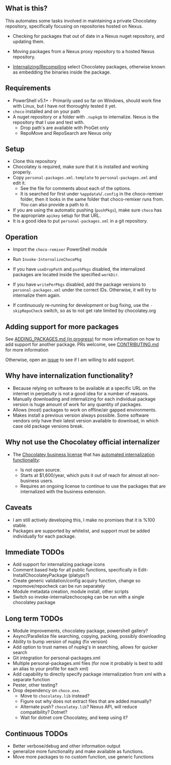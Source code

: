 ## What is this?

This automates some tasks involved in maintaining a private Chocolatey repository, specifically focusing on repositories hosted on Nexus.

- Checking for packages that out of date in a Nexus nuget repository, and updating them.

- Moving packages from a Nexus proxy repository to a hosted Nexus repository.

- [Internalizing/Recompiling](https://chocolatey.org/docs/how-to-recompile-packages) select Chocolatey packages, otherwise known as embedding the binaries inside the package.

## Requirements

- PowerShell v5.1+ - Primarily used so far on Windows, should work fine with Linux, but I have not thoroughly tested it yet.
- `choco` installed and on your path
- A nuget repository or a folder with `.nupkg`s to internalize. Nexus is the repository that I use and test with.
	- Drop path's are available with ProGet only
	- RepoMove and RepoSearch are Nexus only

## Setup

- Clone this repository
- Chocolatey is required, make sure that it is installed and working properly.
- Copy `personal-packages.xml.template` to `personal-packages.xml` and edit it.
    - See the file for comments about each of the options.
    - It is searched for first under `%appdata%`/`.config` in the choco-remixer folder, then it looks in the same folder that choco-remixer runs from. You can also provide a path to it.
- If you are using the automatic pushing (`pushPkgs`), make sure `choco` has the appropriate `apikey` setup for that URL.
- It is a good idea to put `personal-packages.xml` in a git repository.

## Operation

- Import the `choco-remixer` PowerShell module 
- Run `Invoke-InternalizeChocoPkg`

- If you have `useDropPath` and `pushPkgs` disabled, the internalized packages are located inside the specified `workDir`.
- If you have `writePerPkgs` disabled, add the package versions to `personal-packages.xml` under the correct IDs. Otherwise, it will try to internalize them again.

- If continuously re-running for development or bug fixing, use the `-skipRepoCheck` switch, so as to not get rate limited by chocolatey.org

## Adding support for more packages

See [ADDING_PACKAGES.md (in progress)](https://github.com/TheCakeIsNaOH/choco-remixer/blob/master/ADDING_PACKAGES.md) for more information on how to add support for another package. PRs welcome, see [CONTRIBUTING.md](https://github.com/TheCakeIsNaOH/choco-remixer/blob/master/CONTRIBUTING.md) for more information

Otherwise, open an [issue](https://github.com/TheCakeIsNaOH/choco-remixer/issues/new) to see if I am willing to add support.


## Why have internalization functionality?

- Because relying on software to be available at a specific URL on the internet in perpetuity is not a good idea for a number of reasons.
- Manually downloading and internalizing for each individual package version is huge amount of work for any quantity of packages.
- Allows (most) packages to work on offline/air gapped environments.
- Makes install a previous version always possible. Some software vendors only have their latest version available to download, in which case old package versions break.

## Why not use the Chocolatey official internalizer

- The [Chocolatey business license](https://chocolatey.org/pricing#faq-pricing) that has [automated internalization functionality](https://chocolatey.org/docs/features-automatically-recompile-packages):

   - Is not open source.
   - Starts at $1,600/year, which puts it out of reach for almost all non-business users.
   - Requires an ongoing license to continue to use the packages that are internalized with the business extension.


## Caveats

- I am still actively developing this, I make no promises that it is %100 stable.
- Packages are supported by whitelist, and support must be added individually for each package.

## Immediate TODOs

- Add support for internalizing package icons
- Comment based help for all public functions, specifically in Edit-InstallChocolateyPackage (platyps?)
- Create generic validation/config acquiry function, change so repomove/repocheck can be run separately
- Module metadata creation, module install, other scripts
- Switch so invoke-internalizechocopkg can be run with a single chocolatey package

## Long term TODOs

- Module improvements, chocolatey package, powershell gallery?
- Async/Parallelize file searching, copying, packing, possibly downloading
- Ability to bump version of nupkg (fix version)
- Add option to trust names of nupkg's in searching, allows for quicker search
- Git integration for personal-packages.xml
- Multiple personal-packages.xml files (for now it probably is best to add an alias to your profile for each xml)
- Add capability to directly specify package internalization from xml with a separate function
- Pester, other testing?
- Drop dependency on `choco.exe`.
    - Move to `chocolatey.lib` instead?
	- Figure out why does not extract files that are added manually?
	- Alternate push? `chocolatey.lib`? Nexus API, will reduce compatibility? Dotnet?
    - Wait for dotnet core Chocolatey, and keep using it?

## Continuous TODOs

- Better verbose/debug and other information output
- generalize more functionality and make available as functions.
- Move more packages to no custom function, use generic functions
